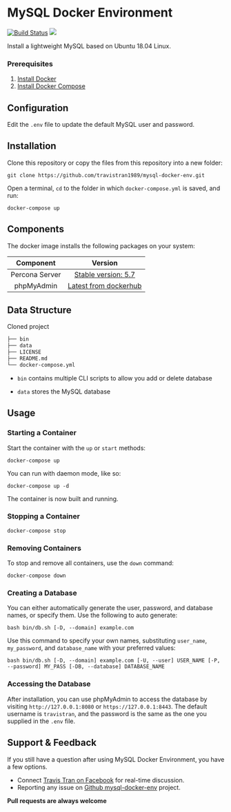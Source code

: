 # MySQL Docker Environment
[![Build Status](https://github.com/travistran1989/mysql-docker-env/actions/workflows/docker.yml/badge.svg)](https://github.com/travistran1989/mysql-docker-env/actions/workflows/docker.yml)
[<img src="https://img.shields.io/twitter/follow/travistran1989.svg?label=Follow&style=social">](https://twitter.com/travistran1989)

Install a lightweight MySQL based on Ubuntu 18.04 Linux.

### Prerequisites
1. [Install Docker](https://www.docker.com/)
2. [Install Docker Compose](https://docs.docker.com/compose/)

## Configuration
Edit the `.env` file to update the default MySQL user and password.

## Installation
Clone this repository or copy the files from this repository into a new folder:
```
git clone https://github.com/travistran1989/mysql-docker-env.git
```
Open a terminal, `cd` to the folder in which `docker-compose.yml` is saved, and run:
```
docker-compose up
```

## Components
The docker image installs the following packages on your system:

|Component|Version|
| :-------------: | :-------------: |
|Percona Server|[Stable version: 5.7](https://hub.docker.com/r/percona/percona-server)|
|phpMyAdmin|[Latest from dockerhub](https://hub.docker.com/r/bitnami/phpmyadmin/)|

## Data Structure
Cloned project 
```bash
├── bin
├── data
├── LICENSE
├── README.md
└── docker-compose.yml
```

  * `bin` contains multiple CLI scripts to allow you add or delete database

  * `data` stores the MySQL database

## Usage
### Starting a Container
Start the container with the `up` or `start` methods:
```
docker-compose up
```
You can run with daemon mode, like so:
```
docker-compose up -d
```
The container is now built and running. 
### Stopping a Container
```
docker-compose stop
```
### Removing Containers
To stop and remove all containers, use the `down` command:
```
docker-compose down
```
### Creating a Database
You can either automatically generate the user, password, and database names, or specify them. Use the following to auto generate:
```
bash bin/db.sh [-D, --domain] example.com
```
Use this command to specify your own names, substituting `user_name`, `my_password`, and `database_name` with your preferred values:
```
bash bin/db.sh [-D, --domain] example.com [-U, --user] USER_NAME [-P, --password] MY_PASS [-DB, --database] DATABASE_NAME
```
### Accessing the Database
After installation, you can use phpMyAdmin to access the database by visiting `http://127.0.0.1:8080` or `https://127.0.0.1:8443`. The default username is `travistran`, and the password is the same as the one you supplied in the `.env` file.

## Support & Feedback
If you still have a question after using MySQL Docker Environment, you have a few options.
* Connect [Travis Tran on Facebook](https://www.facebook.com/travistran1989) for real-time discussion.
* Reporting any issue on [Github mysql-docker-env](https://github.com/travistran1989/mysql-docker-env/issues) project.

**Pull requests are always welcome**
